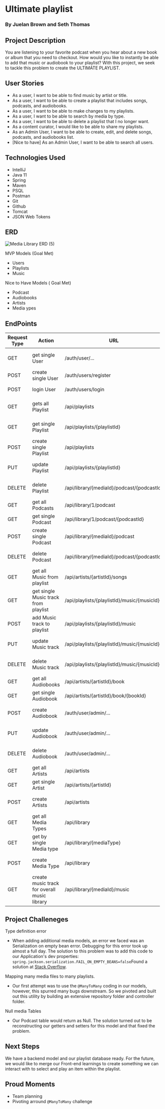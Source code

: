 # Ultimate playlist 
### By Juelan Brown and Seth Thomas

## Project Description 
You are listening to your favorite podcast when you hear about a new book or album that you need to checkout. How would you like to instantly be able to add that music or audiobook to your playlist? With this project, we seek to tackle this problem to create the ULTIMATE PLAYLIST.

## User Stories
- As a user, I want to be able to find music by artist or title.
- As a user, I want to be able to create a playlist that includes songs, podcasts, and audiobooks.
- As a user, I want to be able to make changes to my playlists.
- As a user, I want to be able to search by media by type.
- As a user, I want to be able to delete a playlist that I no longer want.
- As  a content curator, I would like to be able to share my playlists.
- As an Admin User, I want to be able to create, edit, and delete songs, podcasts, and audiobooks list.
- [Nice to have] As an Admin User, I want to be able to search all users.

## Technologies Used

- IntelliJ
- Java 11
- Spring
- Maven
- PSQL
- Postman
- Git
- Github
- Tomcat
- JSON Web Tokens

## ERD
![Media Library ERD (5)](https://user-images.githubusercontent.com/72534273/148819150-836bf569-abc8-49ec-9b92-b65f7215bb5b.png)

MVP Models (Goal Met)
- Users
- Playlists
- Music

Nice to Have Models ( Goal Met)
- Podcast 
- Audiobooks 
- Artists 
- Media ypes 

## EndPoints

Request Type	|Action	|URL	|Request Body	|Request Header	|Access
------------ |------------ | ------------- | ------------- | ------------- | -------------
|GET	|get single User	|/auth/user/...	|None	|Authorization Bearer TOKEN	|PRIVATE
|POST	|create single User	|/auth/users/register	|User Details	|None	|PUBLIC
|POST	|login User	|/auth/users/login	|User login Info	|None	|PUBLIC
|GET	|gets all Playlist	|/api/playlists	|None	|Authorization Bearer TOKEN	|PRIVATE
|GET	|get single Playlist	|/api/playlists/{playlistId}	|None	|Authorization Bearer TOKEN	|PRIVATE
|POST	|create single Playlist	|/api/playlists	|Playlist info	|Authorization Bearer TOKEN	|PRIVATE
|PUT	|update Playlist	|/api/playlists/{playlistId}	|Playlist info	|Authorization Bearer TOKEN	|PRIVATE
|DELETE	|delete Playlist	|/api/library/{mediaId}/podcast/{podcastId}	|None	|Authorization Bearer TOKEN	|PRIVATE
|GET	|get all Podcasts	|/api/library/1/podcast	|None	|None	|PUBLIC
|GET	|get single Podcast	|/api/library/1/podcast/{podcastId}	|None	|None	|PUBLIC
|POST	|create single Podcast	|/api/library/{mediaId}/podcast	|Podcast info	|None	|ADMIN
|DELETE	|delete Podcast	|/api/library/{mediaId}/podcast/{podcastId}	|None	|Authorization Bearer TOKEN	|ADMIN
|GET	|get all Music from playlist	|/api/artists/{artistId}/songs	|None	|None	|PUBLIC
|GET	|get single Music track from playlist	|/api/playlists/{playlistId}/music/{musicId} |None	|None	|PUBLIC
|POST	|add Music track to playlist	|/api/playlists/{playlistId}/music	|Music Track info	|Authorization Bearer TOKEN	|ADMIN
|PUT	|update Music track	|/api/playlists/{playlistId}/music/{musicId}	|Music Track info	|Authorization Bearer TOKEN	|ADMIN
|DELETE	|delete Music track	|/api/playlists/{playlistId}/music/{musicId}	|None	|Authorization Bearer TOKEN	|ADMIN
|GET	|get all Audiobooks	|/api/artists/{artistId}/book	|None	|None	|PUBLIC
|GET	|get single Audiobook	|/api/artists/{artistId}/book/{bookId}	|None	|None	|PUBLIC
|POST	|create Audiobook	|/auth/user/admin/...	|Audiobook info	|Authorization Bearer TOKEN	|ADMIN
|PUT	|update Audiobook	|/auth/user/admin/...	|Audiobook info	|Authorization Bearer TOKEN	|ADMIN
|DELETE	|delete Audiobook	|/auth/user/admin/...	|None	|Authorization Bearer TOKEN	|ADMIN
|GET	|get all Artists	|/api/artists	|None	|None	|PUBLIC
|GET	|get single Artist	|/api/artists/{artistId}	|None	|None	|PUBLIC
|POST	|create Artists	|/api/artists	|Artist Details	|Authorization Bearer TOKEN	|ADMIN
|GET	|get all Media Types	|/api/library	|None	|Authorization Bearer TOKEN	|ADMIN
|GET	|get by single Media type	|/api/library/{mediaType}	|None	|Authorization Bearer TOKEN	|ADMIN
|POST	|create Media Type	|/api/library	|Media Type Info	|Authorization Bearer TOKEN	|ADMIN
|GET	|create music track for overall music library 	|/api/library/{mediaId}/music	|None	|Authorization Bearer TOKEN	|ADMIN


## Project Challeneges
Type definition error 
   - When adding additional media models, an error we faced was an Serialization on empty bean error. Debugging for this error took up almost a full day. The solution to this problem was to add this code to our Application's dev properties: `spring.jackson.serialization.FAIL_ON_EMPTY_BEANS=false`Found a solution at [Stack Overflow](https://stackoverflow.com/questions/28862483/spring-and-jackson-how-to-disable-fail-on-empty-beans-through-responsebody).
   
Mapping many media files to many playlists.
   - Our first attempt was to use the `@ManyToMany` coding in our models, however, this spurred many bugs downstream. So we pivoted and built out this utility by building an extensive repository folder and controller folder.
   
Null media Tables
   - Our Podcast table would return as Null. The solution turned out to be reconstructing our getters and setters for this model and that fixed the problem.

## Next Steps
We have a backend model and our playlist database ready. For the future, we would like to merge our Front-end learnings to create something we can interact with to  select and play an item within the playlist.

## Proud Moments
- Team planning 
- Pivoting arround `@ManyToMany` challenge
